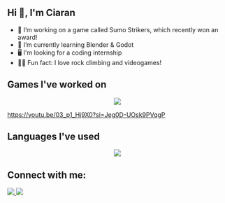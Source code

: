 ## Hi 👋, I'm Ciaran

- 🔭 I’m working on a game called Sumo Strikers, which recently won an award!
- 🌱 I’m currently learning Blender & Godot
- 🖥 I'm looking for a coding internship 
- 🧗‍♂️ Fun fact: I love rock climbing and videogames!

## Games I've worked on
<p align="center">
  <a href="https://skillicons.dev">
    <img src=![Deadzone](https://github.com/C22416392/C22416392/assets/124162678/847de67a-0184-41f8-a412-cce2c63ecd15) />
  </a>
</p>

https://youtu.be/03_p1_Hj9X0?si=Jeg0D-UOsk9PVqgP

## Languages I've used
<p align="center">
  <a href="https://skillicons.dev">
    <img src="https://skillicons.dev/icons?i=godot,blender,c,python,postgres,java,git,bash,css,html,js,php&perline=6" />
  </a>
</p>

## Connect with me:
<a href="https://www.linkedin.com/in/ciaran-coyne-0b6233202/">
  <img src="https://skillicons.dev/icons?i=linkedin"/>
</a>
<a href="mailto: ciaran.coyne101@gmail.com">
  <img src="https://skillicons.dev/icons?i=gmail"/>
</a>


<!--
**C22416392/C22416392** is a ✨ _special_ ✨ repository because its `README.md` (this file) appears on your GitHub profile.

Here are some ideas to get you started:

- 🔭 I’m currently working on ...
- 🌱 I’m currently learning ...
- 👯 I’m looking to collaborate on ...
- 🤔 I’m looking for help with ...
- 💬 Ask me about ...
- 📫 How to reach me: ...
- 😄 Pronouns: ...
- ⚡ Fun fact: ...

![Deadzone](https://github.com/C22416392/C22416392/assets/124162678/847de67a-0184-41f8-a412-cce2c63ecd15)
![SumoLogo](https://github.com/C22416392/C22416392/assets/124162678/489dbeb9-0a9a-493a-a0ac-15cab4ec6361)
![miscreation](https://github.com/C22416392/C22416392/assets/124162678/02f63487-417e-4d1b-9abb-ece7c1223a66)
-->

